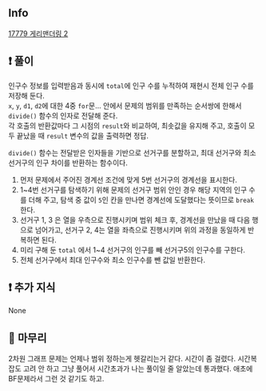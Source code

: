 ## Info
<a href="https://www.acmicpc.net/problem/17779" rel="nofollow">17779 게리맨더링 2</a>

## ❗ 풀이
인구수 정보를 입력받음과 동시에 `total`에 인구 수를 누적하여 재현시 전체 인구 수를 저장해 둔다.  
`x`, `y`, `d1`, `d2`에 대한 4중 `for`문... 안에서 문제의 범위를 만족하는 순서쌍에 한해서 `divide()` 함수의 인자로 전달해 준다.  
각 호출의 반환값마다 그 시점의 `result`와 비교하여, 최솟값을 유지해 주고, 호출이 모두 끝났을 때 `result` 변수의 값을 출력하면 정답.
  
`divide()` 함수는 전달받은 인자들을 기반으로 선거구를 분할하고, 최대 선거구와 최소 선거구의 인구 차이를 반환하는 함수이다.  
1. 먼저 문제에서 주어진 경계선 조건에 맞게 5번 선거구의 경계선을 표시한다.
2. 1~4번 선거구를 탐색하기 위해 문제의 선거구 범위 안인 경우 해당 지역의 인구 수를 더해 주고, 탐색 중 값이 `5`인 칸을 만나면 경계선에 도달했다는 뜻이므로 `break`한다.
3. 선거구 1, 3 은 열을 우측으로 진행시키며 범위 체크 후, 경계선을 만났을 때 다음 행으로 넘어가고, 선거구 2, 4는 열을 좌측으로 진행시키며 위의 과정을 동일하게 반복하면 된다.
4. 미리 구해 둔 `total` 에서 1~4 선거구의 인구를 빼 선거구5의 인구수를 구한다.
5. 전체 선거구에서 최대 인구수와 최소 인구수를 뺀 값일 반환한다.

## ❗ 추가 지식
None

## 🙂 마무리
2차원 그래프 문제는 언제나 범위 정하는게 헷갈리는거 같다. 시간이 좀 걸렸다. 시간복잡도 고려 안 하고 그냥 풀어서 시간초과가 나는 풀이일 줄 알았는데 통과했다. 애초에 BF문제라서 그런 것 같기도 하고.

